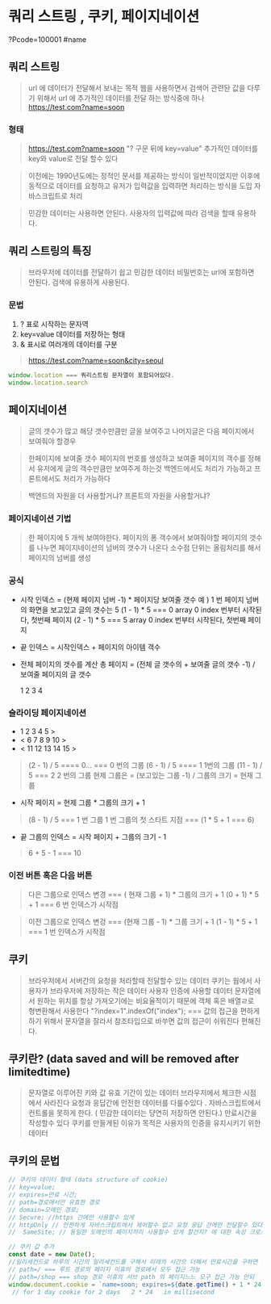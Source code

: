 

# 쿼리 스트링 , 쿠키, 페이지네이션

?Pcode=100001
#name

## 쿼리 스트링

> url 에 데이터가 전달해서 보내는 목적
> 웹을 사용하면서 검색어 관련돤 값을 다루기 위해서 url 에 추가적인 데이터를 전달 하는 방식중에 하나
>    https://test.com?name=soon
### 형태
>    https://test.com?name=soon
>    "? 구문 뒤에 key=value"
>   추가적인 데이터를 key와 value로 전달 할수 있다

>   이전에는 1990년도에는 정적인 문서를 제공하는 방식이 일반적이었지만 이후에 동적으로 데이터를 요청하고 
유저가 입력값을 입력하면 처리하는 방식을 도입 자바스크립트로 처리

>민감한 데이터는 사용하면 안된다. 사용자의 입력값에 따라 검색을 할때 유용하다.

## 쿼리 스트링의 특징
> 브라우저에 데이터를 전달하기 쉽고 민감한 데이터 비밀번호는 url에 포함하면 안된다.
>검색에 유용하게 사용된다.

### 문법

1. ? 표로 시작하는 문자역
2. key=value 데이터를 저장하는 형태
3. & 표시로 여러개의 데이터를 구분

> https://test.com?name=soon&city=seoul

```js
window.location === 쿼리스트링 문자열이 포함되어있다.
window.location.search

```
## 페이지네이션
> 글의 갯수가 많고 해당 갯수만큼만 글을 보여주고 나머지글은 다음 페이지에서 보여줘야 할경우

> 한페이지에 보여줄 갯수 
> 페이지의 번호를 생성하고 보여줄 페이지의 객수를 정해서 유저에게 글의 객수만큼만 보여주게 하는것
> 백엔드에서도 처리가 가능하고 
> 프론트에서도 처리가 가능하다

> 백엔드의 자원을 더 사용할거냐?
> 프론트의 자원을 사용할거냐?

### 페이지네이션 기법

> 한 페이지에 5 개씩 보여야한다.
> 페이지의 퐁 객수에서 보여줘야할 페이지의 갯수를 나누면 페이지네이션의 넘버의 갯수가 나온다
> 소수점 단위는 올림처리를 해서 페이지의 넘버를 생성

### 공식 

- 시작 인덱스 = (현제 페이지 넘버 -1) * 페이지당 보여줄 갯수
예 ) 1 번 페이지 넘버의 화면을 보고있고 글의 갯수는 5
    (1 - 1) * 5 === 0  array 0 index 번부터 시작된다, 첫번째 페이지
    (2 - 1) * 5 === 5  array 0 index 번부터 시작된다, 첫번째 페이지

- 끝 인덱스 = 시작인덱스 + 페이지의 아이템 객수 

- 전체 페이지의 갯수를 계산
  총 페이지 = (전체 글 갯수의 + 보여줄 글의 갯수 -1) / 보여줄 페이지의 글 갯수

  1 2 3 4 

### 슬라이딩 페이지네이션 
- 1 2 3 4 5 > 
- < 6 7 8 9 10 >
- < 11 12 13 14 15 >

> (2 - 1) / 5 ==== 0... === 0 번의 그룹
> (6 - 1) / 5 ==== 1  1번의 그룹
>  (11 - 1) / 5 === 2   2 번의 그룹
> 현제 그룹은 = (보고있는 그룹 -1) / 그룹의 크기  = 현재 그룹
- 시작 페이지 = 현제 그룹 * 그룹의 크기 + 1 
> (8 - 1) / 5 === 1 번 그룹
> 1 번 그룹의 첫 스타트 지점 === (1 * 5 + 1 === 6)

- 끝 그룹의 인덱스 = 시작 페이지 + 그룹의 크기 - 1
> 6 + 5 - 1 === 10 

### 이전 버튼 혹은 다음 버튼 
> 다은 그룹으로 인덱스 변경 === ( 현재 그룹 + 1) * 그룹의 크기 + 1
> (0 + 1) * 5 + 1 === 6 번 인덱스가 시작점

> 이전 그룹으로 인덱스 변겅 === (현재 그룹 - 1) * 그룹 크기 + 1
> (1 - 1) * 5 + 1 === 1 번 인덱스가 시작점 



## 쿠키

> 브라우저에서 서버간의 요청을 처라할때 전달할수 있는 데이터 
> 쿠키는 웝에서 사용자가 브라우저에 저장하는 작은 데이터 사용자 인증에 사용할 데이터
> 문자열에서 원하는 위치를 항상 가져오기에는 비요율적이기 때문에 객체 혹은 배열ㄹ로 형변환해서 사용한다
> "?index=1".indexOf("index"); === 값의 접근을 편하게 하기 위해서 문자열을 잘라서 참조타입으로 바쑤면 값의 접근이 쉬워진다 편해진다.

## 쿠키란? (data saved and will be removed after limitedtime)
> 문자열로 이루어진 키와 값
> 유효 기간이 있는 데이터 브라우저에서 체크한 시점에서 사라진다
> 요청과 응답간에 안전한 데이터를 다룰수있다 . 자바스크립트에서 컨트롤을 못하게 한다. ( 민감한 데이터는 댱연히 저장하면 안된다.)
> 만료시간을 작성할수 있다
> 쿠키를 만들게된 이유가 목적은 사용자의 인증을 유지시키기 위한 데이터


## 쿠키의 문법

```js 
// 쿠키의 데이터 형태 (data structure of cookie)
// key=value;
// expires=만료 시간;
// path=경로에서만 유효한 경로
// domain=모메인 경로;
// Secure; //https 간에만 사용할수 있게
// httpOnly // 안전하게 자바스크립트에서 제어할수 없고 요청 응답 간에만 전달할수 있다
//  SameSite; // 동일한 도메인의 페이지끼리 사용할수 있게 할건지? 에 대한 속성 크로스 사이트를 사용할지 말지

// 쿠키 값 추가 
const date = new Date();
//밀리세컨드로 하루의 시간의 밀리세컨드를 구해서 미래의 시간으 더해서 만료시간을 구하면 하루동안 유지되면 쿠키가 된다.
// path=/ === 루트 경로의 페이지 이휴의 경로에서 모두 접근 가능
// path=/shop === shop 경로 이휴의 서브 path 의 페이지느느 모구 접근 가능 안되
window.document.cookie = `name=soon; expires=${date.getTime() + 1 * 24 * 60 * 60 * 1000}; path=/;`
 // for 1 day cookie for 2 days   2 * 24   in millisecond
```
